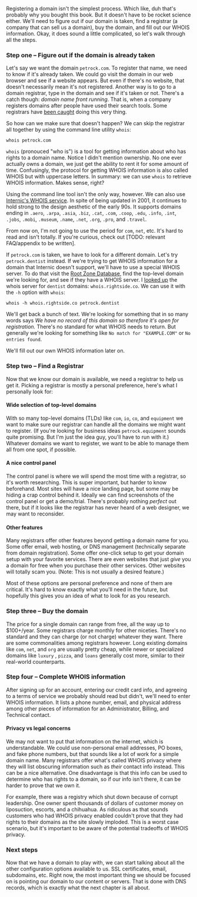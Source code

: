 Registering a domain isn't the simplest process. Which like, duh that's probably why you bought this book. But it doesn't have to be rocket science either. We'll need to figure out if our domain is taken, find a registrar (a company that can sell us a domain), buy the domain, and fill out our WHOIS information. Okay, it does sound a little complicated, so let's walk through all the steps.

### Step one – Figure out if the domain is already taken

Let's say we want the domain `petrock.com`. To register that name, we need to know if it's already taken. We could go visit the domain in our web browser and see if a website appears. But even if there's no website, that doesn't necessarily mean it's not registered. Another way is to go to a domain registrar, type in the domain and see if it's taken or not. There's a catch though: _domain name front running_. That is, when a company registers domains after people have used their search tools. Some registrars have [been caught](http://www.domainstate.com/industry-news-6/beware-dont-search-for-names-at-networksolutions-c-85864.html?s=) doing this very thing.

So how can we make sure that doesn't happen? We can skip the registrar all together by using the command line utility `whois`:

```shell
whois petrock.com
```

`whois` (pronouced "who is") is a tool for getting information about who has rights to a domain name. Notice I didn't mention ownership. No one ever actually owns a domain, we just get the ability to rent it for some amount of time. Confusingly, the protocol for getting WHOIS information is also called WHOIS but with uppercase letters. In summary: we can use `whois` to retrieve WHOIS information. Makes sense, right?

Using the command line tool isn't the only way, however. We can also use [Internic's WHOIS service](http://www.internic.net/whois.html). In spite of being updated in 2001, it continues to hold strong to the design aesthetic of the early 90s. It supports domains ending in `.aero`, `.arpa`, `.asia`, `.biz`, `.cat`, `.com`, `.coop`, `.edu`, `.info`, `.int`, `.jobs`, `.mobi`, `.museum`, `.name`, `.net`, `.org`, `.pro`, and `.travel`.

From now on, I'm not going to use the period for `com`, `net`, etc. It's hard to read and isn't totally. If you're curious, check out [TODO: relevant FAQ/appendix to be written].

If `petrock.com` is taken, we have to look for a different domain. Let's try `petrock.dentist` instead. If we're trying to get WHOIS information for a domain that Internic doesn't support, we'll have to use a special WHOIS server. To do that visit the [Root Zone Database](https://www.iana.org/domains/root/db), find the top-level domain we're looking for, and see if they have a WHOIS server. I [looked up](https://www.iana.org/domains/root/db/dentist.html) the whois server for `dentist` domains: `whois.rightside.co`. We can use it with the `-h` option with `whois`:

```
whois -h whois.rightside.co petrock.dentist
```

We'll get back a bunch of text. We're looking for something that in so many words says _We have no record of this domain so therefore it's open for registration._ There's no standard for what WHOIS needs to return. But generally we're looking for something like `No match for "EXAMPLE.COM"` or `No entries found`.

We'll fill out our own WHOIS information later on.

### Step two – Find a Registrar

Now that we know our domain is available, we need a registrar to help us get it. Picking a registrar is mostly a personal preference, here's what I personally look for:

#### Wide selection of top-level domains

With so many top-level domains (TLDs) like `com`, `io`, `co`, and `equipment` we want to make sure our registrar can handle all the domains we might want to register. (If you're looking for business ideas `petrock.equipment` sounds quite promising. But I'm just the idea guy, you'll have to run with it.) Whatever domains we want to register, we want to be able to manage them all from one spot, if possible.

#### A nice control panel

The control panel is where we will spend the most time with a registrar, so it's worth researching. This is super important, but harder to know beforehand. Most sites will have a nice landing page, but some may be hiding a crap control behind it. Ideally we can find screenshots of the control panel or get a demo/trial. There's probably nothing _perfect_ out there, but if it looks like the registrar has never heard of a web designer, we may want to reconsider.

#### Other features

Many registrars offer other features beyond getting a domain name for you. Some offer email, web hosting, or DNS management (technically separate from domain registration). Some offer one-click setup to get your domain setup with your favorite services. There are even websites that just _give_ you a domain for free when you purchase their other services. Other websites will totally scam you. (Note: This is not usually a desired feature.)

Most of these options are personal preference and none of them are critical. It's hard to know exactly what you'll need in the future, but hopefully this gives you an idea of what to look for as you research.

### Step three – Buy the domain

The price for a single domain can range from free, all the way up to $100+/year. Some registrars charge monthly for other niceties. There's no standard and they can charge (or not charge) whatever they want. There are some commonalities among registrars however. Long existing domains like `com`, `net`, and `org` are usually pretty cheap, while newer or specialized domains like `luxury` , `pizza`, and `loans` generally cost more, similar to their real-world counterparts.

### Step four – Complete WHOIS information

After signing up for an account, entering our credit card info, and agreeing to a terms of service we probably should read but didn't, we'll need to enter WHOIS information. It lists a phone number, email, and physical address among other pieces of information for an Administrator, Billing, and Technical contact.

#### Privacy vs legal concerns

We may not want to put that information on the internet, which is understandable. We could use non-personal email addresses, PO boxes, and fake phone numbers, but that sounds like a lot of work for a simple domain name. Many registrars offer what's called WHOIS privacy where they will list obscuring information such as _their_ contact info instead. This can be a nice alternative. One disadvantage is that this info can be used to determine who has rights to a domain, so if our info isn't there, it can be harder to prove that we own it.

For example, there was a registry which shut down because of corrupt leadership. One owner spent thousands of dollars of customer money on liposuction, escorts, and a chihuahua. As ridiculous as that sounds customers who had WHOIS privacy enabled couldn't prove that they had rights to their domains as the site slowly imploded. This is a worst case scenario, but it's important to be aware of the potential tradeoffs of WHOIS privacy.

### Next steps

Now that we have a domain to play with, we can start talking about all the other configuration options available to us. SSL certificates, email, subdomains, etc. Right now, the most important thing we should be focused on is pointing our domain to our content or servers. That is done with DNS records, which is exactly what the next chapter is all about.
